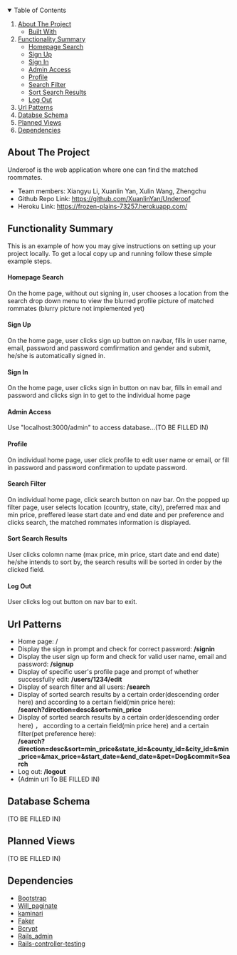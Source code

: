 <br />




<!-- TABLE OF CONTENTS -->

<details open="open">
  <summary>Table of Contents</summary>
  <ol>
    <li>
      <a href="#about-the-project">About The Project</a>
      <ul>
        <li><a href="#built-with">Built With</a></li>
      </ul>
    </li>
    <li>
      <a href="#functionality-summary">Functionality Summary</a>
      <ul>
        <li><a href="#homepage-search">Homepage Search</a></li>
        <li><a href="#sign-up">Sign Up</a></li>
        <li><a href="#sign-in">Sign In</a></li>
        <li><a href="#admin-access">Admin Access</a></li>
        <li><a href="#profile">Profile</a></li>
        <li><a href="#search-filter">Search Filter</a></li>
        <li><a href="#sort-search-results">Sort Search Results</a></li>
        <li><a href="#log-out">Log Out</a></li>
      </ul>
    </li>
    <li><a href="#url-patterns">Url Patterns</a></li>
    <li><a href="#database-schema">Databse Schema</a></li>
    <li><a href="#planned-views">Planned Views</a></li>
    <li><a href="#dependencies">Dependencies</a></li>
  </ol>
</details>


<!-- ABOUT THE PROJECT -->
## About The Project

Underoof is the web application where one can find the matched roommates. 

* Team members: Xiangyu Li, Xuanlin Yan, Xulin Wang, Zhengchu
* Github Repo Link: https://github.com/XuanlinYan/Underoof
* Heroku Link: https://frozen-plains-73257.herokuapp.com/




<!-- Functionality Summary -->
## Functionality Summary

This is an example of how you may give instructions on setting up your project locally.
To get a local copy up and running follow these simple example steps.

#### Homepage Search
On the home page, without out signing in, user chooses a location from the search drop down menu to view the blurred profile picture of matched rommates
(blurry picture not implemented yet)

#### Sign Up

On the home page, user clicks sign up button on navbar, fills in user name, email, password and password comfirmation and gender and submit, he/she is automatically signed in.

#### Sign In
On the home page, user clicks sign in button on nav bar, fills in email and password and clicks sign in to get to the individual home page
#### Admin Access
Use "localhost:3000/admin" to access database...(TO BE FILLED IN)
#### Profile
On individual home page, user click profile to edit user name or email, or fill in password and password confirmation to update password.
#### Search Filter
On individual home page, click search button on nav bar. On the popped up filter page, user selects location (country, state, city), preferred max and min price, preffered lease start date and end date and per preference and clicks search, the matched rommates information is displayed. 
#### Sort Search Results
User clicks colomn name (max price, min price, start date and end date) he/she intends to sort by, the search results will be sorted in order by the clicked field.

#### Log Out
User clicks log out button on nav bar to exit.



## Url Patterns
* Home page: /
* Display the sign in prompt and check for correct password: **/signin**
* Display the user sign up form and check for valid user name, email and password: **/signup**
* Display of specific user's profile page and prompt of whether successfully edit: **/users/1234/edit**
* Display of search filter and all users: **/search**
* Display of sorted search results by a certain order(descending order here) and according to a certain field(min price here):       
**/search?direction=desc&sort=min_price**
* Display of sorted search results by a certain order(descending order here) ， according to a certain field(min price here) and a certain filter(pet preference here): </br>  **/search?direction=desc&sort=min_price&state_id=&county_id=&city_id=&min_price=&max_price=&start_date=&end_date=&pet=Dog&commit=Search**
* Log out: **/logout**
* (Admin url To BE FILLED IN)




## Database Schema
(TO BE FILLED IN)


## Planned Views
(TO BE FILLED IN)



<!-- LICENSE -->
## Dependencies
* [Bootstrap](https://getbootstrap.com)
* [Will_paginate](https://github.com/mislav/will_paginate)
* [kaminari](https://github.com/kaminari/kaminari)
* [Faker](https://github.com/faker-ruby/faker)
* [Bcrypt](https://github.com/bcrypt-ruby/bcrypt-ruby)
* [Rails_admin](https://github.com/sferik/rails_admin)
* [Rails-controller-testing](https://github.com/rails/rails-controller-testing)












